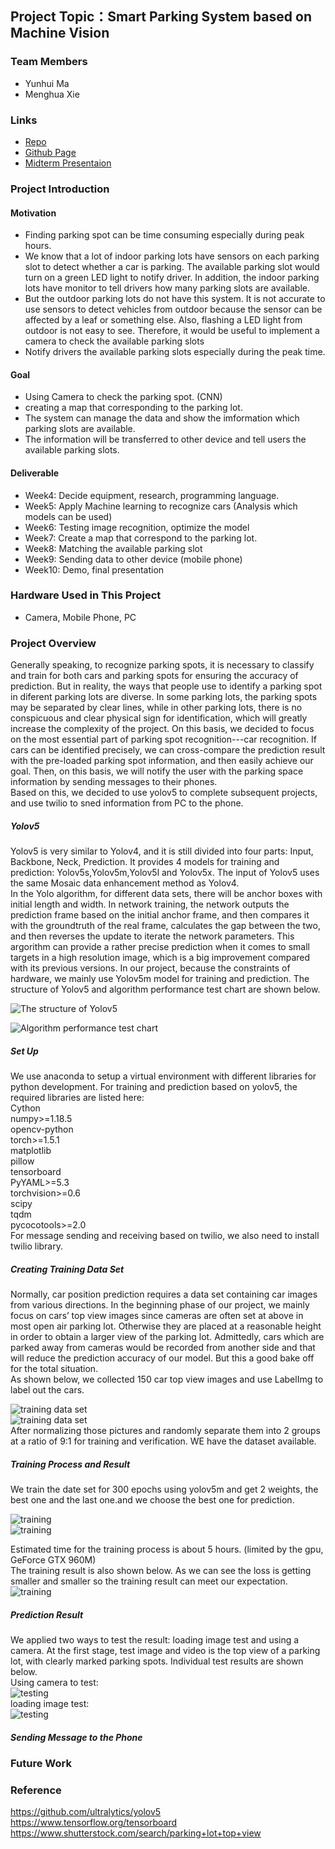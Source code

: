 ## Project Topic：Smart Parking System based on Machine Vision
### Team Members
* Yunhui Ma
* Menghua Xie
### Links
* [Repo](https://github.com/MenghuaXie/M202AFinalProject) 
* [Github Page](https://menghuaxie.github.io/M202AFinalProject/)
* [Midterm Presentaion](https://www.youtube.com/watch?v=kMS5N7UKCuk&t=5s)
### Project Introduction 
  
#### Motivation 
  
  * Finding parking spot can be time consuming especially during peak hours. 
  * We know that a lot of indoor parking lots have sensors on each parking slot to detect whether a car is parking. The available parking slot would turn on a green LED light to notify driver. In addition, the indoor parking lots have monitor to tell drivers how many parking slots are available.
  * But the outdoor parking lots do not have this system. It is not accurate to use sensors to detect vehicles from outdoor because the sensor can be affected by a leaf or something else. Also, flashing a LED light from outdoor is not easy to see. Therefore, it would be useful to implement a camera to check the available parking slots
  * Notify drivers the available parking slots especially during the peak time.
  
#### Goal 
  * Using Camera to check the parking spot. (CNN)  
  * creating a map that corresponding to the parking lot. 
  * The system can manage the data and show the imformation which parking slots are available. 
  * The information will be transferred to other device and tell users the available parking slots. 
  
#### Deliverable 
  * Week4: Decide equipment, research, programming language. 
  * Week5: Apply Machine learning to recognize cars (Analysis which models can be used) 
  * Week6: Testing image recognition, optimize the model  
  * Week7: Create a map that correspond to the parking lot. 
  * Week8: Matching the available parking slot 
  * Week9: Sending data to other device (mobile phone) 
  * Week10: Demo, final presentation 
  
### Hardware Used in This Project 
  * Camera, Mobile Phone, PC 


### Project Overview
Generally speaking, to recognize parking spots, it is necessary to classify and train for both cars and parking spots for ensuring the accuracy of prediction. But in reality, the ways that people use to identify a parking spot in diferent parking lots are diverse. In some parking lots, the parking spots may be separated by clear lines, while in other parking lots, there is no conspicuous and clear physical sign for identification, which will greatly increase the complexity of the project. On this basis, we decided to focus on the most essential part of parking spot recognition---car recognition. If cars can be identified precisely, we can cross-compare the prediction result with the pre-loaded parking spot information, and then easily achieve our goal. Then, on this basis, we will notify the user with the parking space information by sending messages to their phones.  
Based on this, we decided to use yolov5 to complete subsequent projects, and use twilio to sned information from PC to the phone.

##### Yolov5
Yolov5 is very similar to Yolov4, and it is still divided into four parts: Input, Backbone, Neck, Prediction. It provides 4 models for training and prediction: Yolov5s,Yolov5m,Yolov5l and Yolov5x. The input of Yolov5 uses the same Mosaic data enhancement method as Yolov4.  
In the Yolo algorithm, for different data sets, there will be anchor boxes with initial length and width. In network training, the network outputs the prediction frame based on the initial anchor frame, and then compares it with the groundtruth of the real frame, calculates the gap between the two, and then reverses the update to iterate the network parameters. This argorithm can provide a rather precise prediction when it comes to small targets in a high resolution image, which is a big improvement compared with its previous versions. In our project, because the constraints of hardware, we mainly use Yolov5m model for training and prediction.
The structure of Yolov5 and algorithm performance test chart are shown below.

![The structure of Yolov5](githubpageImages/图片1.png)  

![Algorithm performance test chart](githubpageImages/20200806235330583.png)  

##### Set Up
We use anaconda to setup a virtual environment with different libraries for python development.
For training and prediction based on yolov5, the required libraries are listed here:  
Cython  
numpy>=1.18.5  
opencv-python   
torch>=1.5.1   
matplotlib   
pillow   
tensorboard  
PyYAML>=5.3  
torchvision>=0.6  
scipy  
tqdm  
pycocotools>=2.0  
For message sending and receiving based on twilio, we also need to install twilio library.

##### Creating Training Data Set
Normally, car position prediction requires a data set containing car images from various directions. In the beginning phase of our project, we mainly focus on cars’ top view images since  cameras are often set at above in most open air parking lot. Otherwise they are placed at a reasonable height in order to obtain a larger view of the parking lot. Admittedly, cars which are parked away from cameras would be recorded from another side and that will reduce the prediction accuracy of our model. But this a good bake off for the total situation.  
As shown below, we collected 150 car top view images and use LabelImg to label out the cars. 

![training data set](githubpageImages/图片2.png)  
![training data set](githubpageImages/图片3.png)  
After normalizing those pictures and randomly separate them into 2 groups at a ratio of 9:1 for training and verification. WE have the dataset available.

##### Training Process and Result
We train the date set for 300 epochs using yolov5m and get 2 weights, the best one and the last one.and we choose the best one for prediction. 

![training](githubpageImages/123.png)  
![training](githubpageImages/微信截图_20201214012328.png)  

Estimated time for the training process is about 5 hours. (limited by the gpu, GeForce GTX 960M)  
The training result is also shown below. As we can see the loss is getting smaller and smaller so the training result can meet our expectation.  
![training](githubpageImages/56.png)  

##### Prediction Result
We applied two ways to test the result: loading image test and using a camera. At the first stage, test image and video is the top view of a parking lot, with clearly marked parking spots. Individual test results are shown below.  
Using camera to test:  
![testing](githubpageImages/test1.png)  
loading image test:   
![testing](githubpageImages/微信截图_20201214014021.png)  

##### Sending Message to the Phone 

### Future Work

### Reference
https://github.com/ultralytics/yolov5  
https://www.tensorflow.org/tensorboard  
https://www.shutterstock.com/search/parking+lot+top+view  

